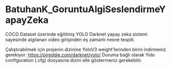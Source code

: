 # BatuhanK_GoruntuAlgiSeslendirmeYapayZeka
 COCO Dataset üzerinde eğitilmiş YOLO Darknet yapay zeka sistemi sayesinde algılanan video girişinden eş zamanlı nesne tespiti.

Çalıştırabilmek için projenin dizinine YoloV3 weight'lerinden birini indirmeniz gerekiyor: https://pjreddie.com/darknet/yolo/
Duruma bağlı olarak Yolo configuration (.cfg) dosyasına dizini elle göstermeniz gerekebilir.
